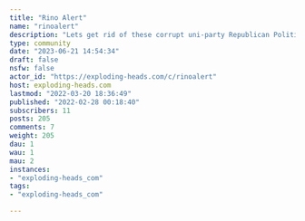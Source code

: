 ```yaml
---
title: "Rino Alert" 
name: "rinoalert"
description: "Lets get rid of these corrupt uni-party Republican Politicians who answer to corporate donors instead of their voters."
type: community
date: "2023-06-21 14:54:34"
draft: false
nsfw: false
actor_id: "https://exploding-heads.com/c/rinoalert"
host: exploding-heads.com
lastmod: "2022-03-20 18:36:49"
published: "2022-02-28 00:18:40"
subscribers: 11
posts: 205
comments: 7
weight: 205
dau: 1
wau: 1
mau: 2
instances:
- "exploding-heads_com"
tags: 
- "exploding-heads_com"

---
```

